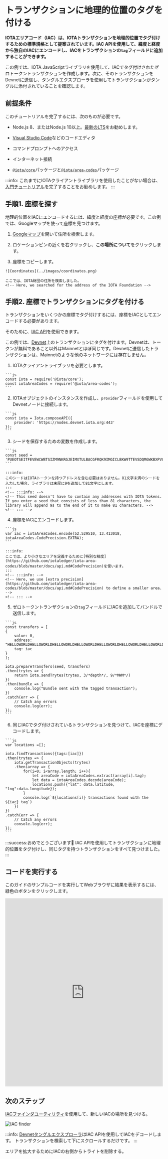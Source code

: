 # トランザクションに地理的位置のタグを付ける
<!-- # Tag a transaction with a geo-location -->

**IOTAエリアコード（IAC）は、IOTAトランザクションを地理的位置でタグ付けするための標準規格として提案されています。IAC APIを使用して、緯度と経度から独自のIACにエンコードし、IACをトランザクションの`tag`フィールドに追加することができます。**
<!-- **IOTA area codes (IAC) are a proposed standard for tagging IOTA transactions with a geo-location, which allows you to be filter them by location. You can use the IAC API to encode your own IAC from a latitude and longitude, then add it to the `tag` field of a transaction.** -->

この例では、IOTA JavaScriptライブラリを使用して、IACでタグ付けされたゼロトークントランザクションを作成します。次に、そのトランザクションをDevnetに送信し、タングルエクスプローラを使用してトランザクションがタングルに添付されていることを確認します。
<!-- In this example, we use the IOTA JavaScript library to create a zero-value transaction that's tagged with an IAC. Then, we send it to the Devnet, and use a Tangle explorer to check that the transaction is attached to the Tangle. -->

## 前提条件
<!-- ## Prerequisites -->

このチュートリアルを完了するには、次のものが必要です。
<!-- To complete this tutorial, you need the following: -->

* Node.js 8、またはNode.js 10以上。[最新のLTS](https://nodejs.org/en/download/)をお勧めします。
<!-- * Node.js 8, or Node.js 10 or higher. We recommend the [latest LTS](https://nodejs.org/en/download/). -->
* [Visual Studio Code](https://code.visualstudio.com/Download)などのコードエディタ
<!-- * A code editor such as [Visual Studio Code](https://code.visualstudio.com/Download) -->
* コマンドプロンプトへのアクセス
<!-- * Access to a command prompt -->
* インターネット接続
<!-- * An Internet connection -->
* [`@iota/core`](root://getting-started/0.1/tutorials/get-started.md)パッケージと[`@iota/area-codes`](https://github.com/iotaledger/iota-area-codes)パッケージ
<!-- * The [`@iota/core`](root://getting-started/0.1/tutorials/get-started.md) and [`@iota/area-codes`](https://github.com/iotaledger/iota-area-codes) packages -->

:::info:
これまでにIOTAクライアントライブラリを使用したことがない場合は、[入門チュートリアル](root://getting-started/0.1/tutorials/send-a-zero-value-transaction-with-nodejs.md)を完了することをお勧めします。
:::
<!-- :::info: -->
<!-- If you've never used the IOTA client libraries before, we recommend completing [the getting started tutorial](root://getting-started/0.1/tutorials/send-a-zero-value-transaction-with-nodejs.md) -->
<!-- ::: -->

## 手順1. 座標を探す
<!-- ## Step 1. Find some coordinates -->

地理的位置をIACにエンコードするには、緯度と経度の座標が必要です。この例では、Googleマップを使って座標を見つけます。
<!-- To encode a geo-location into an IAC, you need some latitude and longitude coordinates. In this example, we use Google Maps to find the coordinates. -->

1. [Googleマップ](https://www.google.co.jp/maps)を開いて住所を検索します。
  <!-- 1. [Open Google Maps](https://www.google.co.uk/maps) and search for an address -->

2. ロケーションピンの近くを右クリックし、**この場所について**をクリックします。
  <!-- 2. Right click near the location pin and click **What's here?** -->

3. 座標をコピーします。
  <!-- 3. Copy the coordinates -->

    ![Coordinates](../images/coordinates.png)

    ここでは、IOTA財団の住所を検索しました。
    <!-- Here, we searched for the address of the IOTA Foundation -->

## 手順2. 座標でトランザクションにタグを付ける
<!-- ## Step 2. Tag a transaction with the coordinates -->

トランザクションをいくつかの座標でタグ付けするには、座標をIACとしてエンコードする必要があります。
<!-- To tag a transaction with some coordinates, you need to encode them as an IAC. -->

そのために、[IAC API](https://github.com/iotaledger/iota-area-codes/blob/master/docs/api.md)を使用できます。
<!-- To do so, you can use the [IAC API](https://github.com/iotaledger/iota-area-codes/blob/master/docs/api.md). -->

この例では、[Devnet](root://getting-started/0.1/references/iota-networks.md#devnet)上のトランザクションにタグを付けます。Devnetは、トークンが無料であること以外はMainnetとほぼ同じです。Devnetに送信したトランザクションは、Mainnetのような他のネットワークには存在しません。
<!-- In this example, we tag a transaction on the [Devnet](root://getting-started/0.1/references/iota-networks.md#devnet). The Devnet is similar to the Mainnet, except the tokens are free. Any transactions that you send to the Devnet do not exist on other networks such as the Mainnet. -->

1. IOTAクライアントライブラリを必要とします。
  <!-- 1. Require the IOTA client libraries -->

    ```js
    const Iota = require('@iota/core');
    const iotaAreaCodes = require('@iota/area-codes');
    ```

2. IOTAオブジェクトのインスタンスを作成し、`provider`フィールドを使用してDevnetノードに接続します。
  <!-- 2. Create an instance of the IOTA object and use the `provider` field to connect to a Devnet node -->

    ```js
    const iota = Iota.composeAPI({
        provider: 'https://nodes.devnet.iota.org:443'
    });
    ```

3. シードを保存するための変数を作成します。
  <!-- 3. Create a variable to store your seed -->

    ```js
    const seed =
    'PUEOTSEITFEVEWCWBTSIZM9NKRGJEIMXTULBACGFRQK9IMGICLBKW9TTEVSDQMGWKBXPVCBMMCXWMNPDX';
    ```

    :::info:
    このシードはIOTAトークンを持つアドレスを含む必要はありません。81文字未満のシードを入力した場合、ライブラリは末尾に9を追加して81文字にします。
    :::
    <!-- :::info: -->
    <!-- This seed doesn't have to contain any addresses with IOTA tokens. If you enter a seed that consists of less than 81 characters, the library will append 9s to the end of it to make 81 characters. -->
    <!-- ::: -->

4. 座標をIACにエンコードします。
  <!-- 4. Encode the coordinates into an IAC -->

    ```js
    var iac = iotaAreaCodes.encode(52.529510, 13.413018, iotaAreaCodes.CodePrecision.EXTRA);
    ```

    :::info:
    ここでは、より小さなエリアを定義するために[特別な精度](https://github.com/iotaledger/iota-area-codes/blob/master/docs/api.md#CodePrecision)を使います。
    :::
    <!-- :::info: -->
    <!-- Here, we use [extra precision](https://github.com/iotaledger/iota-area-codes/blob/master/docs/api.md#CodePrecision) to define a smaller area. -->
    <!-- ::: -->

5. ゼロトークントランザクションの`tag`フィールドにIACを追加してバンドルで送信します。
  <!-- 5. Add the IAC to the `tag` field of a zero-value transaction and send it in a bundle -->

    ```js
    const transfers = [
    {
        value: 0,
        address: "HELLOWORLDHELLOWORLDHELLOWORLDHELLOWORLDHELLOWORLDHELLOWORLDHELLOWORLDHELLOWORLDD",
        tag: iac
    }
    ];

    iota.prepareTransfers(seed, transfers)
    .then(trytes => {
        return iota.sendTrytes(trytes, 3/*depth*/, 9/*MWM*/)
    })
    .then(bundle => {
        console.log("Bundle sent with the tagged transaction");
    })
    .catch(err => {
        // Catch any errors
        console.log(err);
    });
    ```

6. 同じIACでタグ付けされているトランザクションを見つけて、IACを座標にデコードします。
  <!-- 6. Find any transactions that are tagged with the same IAC and decode it back into coordinates -->

    ```js
    var locations =[];

    iota.findTransactions({tags:[iac]})
    .then(trytes => {
        iota.getTransactionObjects(trytes)
        .then(array => {
            for(i=0; i<array.length; i++){
                let areaCode = iotaAreaCodes.extract(array[i].tag);
                let data = iotaAreaCodes.decode(areaCode);
                locations.push({"lat": data.latitude, "lng":data.longitude});
            }
            console.log(`${locations[i]} transactions found with the ${iac} tag`)
        })
    })
    .catch(err => {
        // Catch any errors
        console.log(err);
    });
    ```

:::success:おめでとうございます:tada:
IAC APIを使用してトランザクションに地理的位置をタグ付けし、同じタグを持つトランザクションをすべて見つけました。
:::
<!-- :::success:Congratulations :tada: -->
<!-- You've just used the IAC API to tag a transaction with a geo-location, and find any transactions with the same tag. -->
<!-- ::: -->

## コードを実行する
<!-- ## Run the code -->

このガイドのサンプルコードを実行してWebブラウザに結果を表示するには、緑色のボタンをクリックします。
<!-- Click the green button to run the sample code in this guide and see the results in the web browser. -->

<iframe height="600px" width="100%" src="https://repl.it/@jake91/IOTA-area-codes?lite=true" scrolling="no" frameborder="no" allowtransparency="true" allowfullscreen="true" sandbox="allow-forms allow-pointer-lock allow-popups allow-same-origin allow-scripts allow-modals"></iframe>

## 次のステップ
<!-- ## Next steps -->

[IACファインダユーティリティ](https://utils.iota.org/area-codes)を使用して、新しいIACの場所を見つける。
<!-- Use the [IAC finder utility](https://utils.iota.org/area-codes) to find the location of a new IAC. -->

![IAC finder](../images/iac-finder.png)

:::info:
[Devnetタングルエクスプローラ](https://devnet.thetangle.org/)はIAC APIを使用してIACをデコードします。
トランザクションを検索して下にスクロールするだけです。
:::
<!-- :::info: -->
<!-- The [Devnet Tangle explorer](https://devnet.thetangle.org/) also uses the IAC API to decode IACs for you. -->
<!-- Just search for your transaction and scroll down. -->
<!-- ::: -->

エリアを拡大するためにIACの右側からトライトを削除する。
<!-- Try removing trytes from the right of an IAC to expand the area. -->
